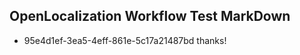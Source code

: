 ## OpenLocalization Workflow Test MarkDown
* 95e4d1ef-3ea5-4eff-861e-5c17a21487bd thanks!

<!--HONumber=Aug16_HO4-->


